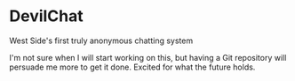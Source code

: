 # DevilChat
West Side's first truly anonymous chatting system

I'm not sure when I will start working on this, but having a Git repository will
persuade me more to get it done. Excited for what the future holds.
